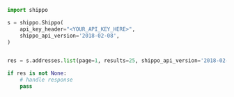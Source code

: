 <!-- Start SDK Example Usage [usage] -->
```python
import shippo

s = shippo.Shippo(
    api_key_header="<YOUR_API_KEY_HERE>",
    shippo_api_version='2018-02-08',
)


res = s.addresses.list(page=1, results=25, shippo_api_version='2018-02-08')

if res is not None:
    # handle response
    pass

```
<!-- End SDK Example Usage [usage] -->